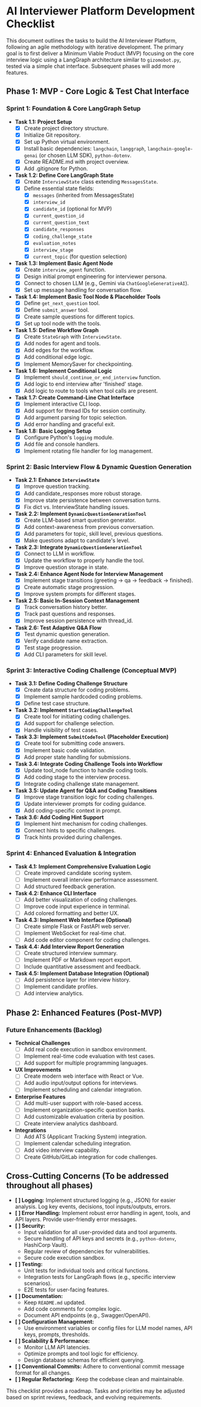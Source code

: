 # AI Interviewer Platform Development Checklist

This document outlines the tasks to build the AI Interviewer Platform, following an agile methodology with iterative development. The primary goal is to first deliver a Minimum Viable Product (MVP) focusing on the core interview logic using a LangGraph architecture similar to `gizomobot.py`, tested via a simple chat interface. Subsequent phases will add more features.

## Phase 1: MVP - Core Logic & Test Chat Interface

### Sprint 1: Foundation & Core LangGraph Setup
*   **Task 1.1: Project Setup**
    *   [x] Create project directory structure.
    *   [x] Initialize Git repository.
    *   [x] Set up Python virtual environment.
    *   [x] Install basic dependencies: `langchain`, `langgraph`, `langchain-google-genai` (or chosen LLM SDK), `python-dotenv`.
    *   [x] Create README.md with project overview.
    *   [x] Add .gitignore for Python.

*   **Task 1.2: Define Core LangGraph State**
    *   [x] Create `InterviewState` class extending `MessagesState`.
    *   [x] Define essential state fields:
        *   [x] `messages` (inherited from MessagesState)
        *   [x] `interview_id`
        *   [x] `candidate_id` (optional for MVP)
        *   [x] `current_question_id`
        *   [x] `current_question_text`
        *   [x] `candidate_responses`
        *   [x] `coding_challenge_state`
        *   [x] `evaluation_notes`
        *   [x] `interview_stage`
        *   [x] `current_topic` (for question selection)

*   **Task 1.3: Implement Basic Agent Node**
    *   [x] Create `interview_agent` function.
    *   [x] Design initial prompt engineering for interviewer persona.
    *   [x] Connect to chosen LLM (e.g., Gemini via `ChatGoogleGenerativeAI`).
    *   [x] Set up message handling for conversation flow.

*   **Task 1.4: Implement Basic Tool Node & Placeholder Tools**
    *   [x] Define `get_next_question` tool.
    *   [x] Define `submit_answer` tool.
    *   [x] Create sample questions for different topics.
    *   [x] Set up tool node with the tools.

*   **Task 1.5: Define Workflow Graph**
    *   [x] Create `StateGraph` with `InterviewState`.
    *   [x] Add nodes for agent and tools.
    *   [x] Add edges for the workflow.
    *   [x] Add conditional edge logic.
    *   [x] Implement MemorySaver for checkpointing.

*   **Task 1.6: Implement Conditional Logic**
    *   [x] Implement `should_continue_or_end_interview` function.
    *   [x] Add logic to end interview after 'finished' stage.
    *   [x] Add logic to route to tools when tool calls are present.

*   **Task 1.7: Create Command-Line Chat Interface**
    *   [x] Implement interactive CLI loop.
    *   [x] Add support for thread IDs for session continuity.
    *   [x] Add argument parsing for topic selection.
    *   [x] Add error handling and graceful exit.

*   **Task 1.8: Basic Logging Setup**
    *   [x] Configure Python's `logging` module.
    *   [x] Add file and console handlers.
    *   [x] Implement rotating file handler for log management.

### Sprint 2: Basic Interview Flow & Dynamic Question Generation
*   **Task 2.1: Enhance `InterviewState`**
    *   [x] Improve question tracking.
    *   [x] Add candidate_responses more robust storage.
    *   [x] Improve state persistence between conversation turns.
    *   [x] Fix dict vs. InterviewState handling issues.

*   **Task 2.2: Implement `DynamicQuestionGenerationTool`**
    *   [x] Create LLM-based smart question generator.
    *   [x] Add context-awareness from previous conversation.
    *   [x] Add parameters for topic, skill level, previous questions.
    *   [x] Make questions adapt to candidate's level.

*   **Task 2.3: Integrate `DynamicQuestionGenerationTool`**
    *   [x] Connect to LLM in workflow.
    *   [x] Update the workflow to properly handle the tool.
    *   [x] Improve question storage in state.

*   **Task 2.4: Enhance Agent Node for Interview Management**
    *   [x] Implement stage transitions (greeting → qa → feedback → finished).
    *   [x] Create automatic stage progression.
    *   [x] Improve system prompts for different stages.

*   **Task 2.5: Basic In-Session Context Management**
    *   [x] Track conversation history better.
    *   [x] Track past questions and responses.
    *   [x] Improve session persistence with thread_id.

*   **Task 2.6: Test Adaptive Q&A Flow**
    *   [x] Test dynamic question generation.
    *   [x] Verify candidate name extraction.
    *   [x] Test stage progression.
    *   [x] Add CLI parameters for skill level.

### Sprint 3: Interactive Coding Challenge (Conceptual MVP)
*   **Task 3.1: Define Coding Challenge Structure**
    *   [x] Create data structure for coding problems.
    *   [x] Implement sample hardcoded coding problems.
    *   [x] Define test case structure.

*   **Task 3.2: Implement `StartCodingChallengeTool`**
    *   [x] Create tool for initiating coding challenges.
    *   [x] Add support for challenge selection.
    *   [x] Handle visibility of test cases.

*   **Task 3.3: Implement `SubmitCodeTool` (Placeholder Execution)**
    *   [x] Create tool for submitting code answers.
    *   [x] Implement basic code validation.
    *   [x] Add proper state handling for submissions.

*   **Task 3.4: Integrate Coding Challenge Tools into Workflow**
    *   [x] Update tool_node function to handle coding tools.
    *   [x] Add coding stage to the interview process.
    *   [x] Integrate coding challenge state management.

*   **Task 3.5: Update Agent for Q&A and Coding Transitions**
    *   [x] Improve stage transition logic for coding challenges.
    *   [x] Update interviewer prompts for coding guidance.
    *   [x] Add coding-specific context in prompt.

*   **Task 3.6: Add Coding Hint Support**
    *   [x] Implement hint mechanism for coding challenges.
    *   [x] Connect hints to specific challenges.
    *   [x] Track hints provided during challenges.

### Sprint 4: Enhanced Evaluation & Integration
*   **Task 4.1: Implement Comprehensive Evaluation Logic**
    *   [ ] Create improved candidate scoring system.
    *   [ ] Implement overall interview performance assessment.
    *   [ ] Add structured feedback generation.

*   **Task 4.2: Enhance CLI Interface**
    *   [ ] Add better visualization of coding challenges.
    *   [ ] Improve code input experience in terminal.
    *   [ ] Add colored formatting and better UX.

*   **Task 4.3: Implement Web Interface (Optional)**
    *   [ ] Create simple Flask or FastAPI web server.
    *   [ ] Implement WebSocket for real-time chat.
    *   [ ] Add code editor component for coding challenges.

*   **Task 4.4: Add Interview Report Generation**
    *   [ ] Create structured interview summary.
    *   [ ] Implement PDF or Markdown report export.
    *   [ ] Include quantitative assessment and feedback.

*   **Task 4.5: Implement Database Integration (Optional)**
    *   [ ] Add persistence layer for interview history.
    *   [ ] Implement candidate profiles.
    *   [ ] Add interview analytics.

## Phase 2: Enhanced Features (Post-MVP)

### Future Enhancements (Backlog)
*   **Technical Challenges**
    *   [ ] Add real code execution in sandbox environment.
    *   [ ] Implement real-time code evaluation with test cases.
    *   [ ] Add support for multiple programming languages.

*   **UX Improvements**
    *   [ ] Create modern web interface with React or Vue.
    *   [ ] Add audio input/output options for interviews.
    *   [ ] Implement scheduling and calendar integration.

*   **Enterprise Features**
    *   [ ] Add multi-user support with role-based access.
    *   [ ] Implement organization-specific question banks.
    *   [ ] Add customizable evaluation criteria by position.
    *   [ ] Create interview analytics dashboard.

*   **Integrations**
    *   [ ] Add ATS (Applicant Tracking System) integration.
    *   [ ] Implement calendar scheduling integration.
    *   [ ] Add video interview capability.
    *   [ ] Create GitHub/GitLab integration for code challenges.

## Cross-Cutting Concerns (To be addressed throughout all phases)
*   **[ ] Logging:** Implement structured logging (e.g., JSON) for easier analysis. Log key events, decisions, tool inputs/outputs, errors.
*   **[ ] Error Handling:** Implement robust error handling in agent, tools, and API layers. Provide user-friendly error messages.
*   **[ ] Security:**
    *   Input validation for all user-provided data and tool arguments.
    *   Secure handling of API keys and secrets (e.g., `python-dotenv`, HashiCorp Vault).
    *   Regular review of dependencies for vulnerabilities.
    *   Secure code execution sandbox.
*   **[ ] Testing:**
    *   Unit tests for individual tools and critical functions.
    *   Integration tests for LangGraph flows (e.g., specific interview scenarios).
    *   E2E tests for user-facing features.
*   **[ ] Documentation:**
    *   Keep `README.md` updated.
    *   Add code comments for complex logic.
    *   Document API endpoints (e.g., Swagger/OpenAPI).
*   **[ ] Configuration Management:**
    *   Use environment variables or config files for LLM model names, API keys, prompts, thresholds.
*   **[ ] Scalability & Performance:**
    *   Monitor LLM API latencies.
    *   Optimize prompts and tool logic for efficiency.
    *   Design database schemas for efficient querying.
*   **[ ] Conventional Commits:** Adhere to conventional commit message format for all changes.
*   **[ ] Regular Refactoring:** Keep the codebase clean and maintainable.

This checklist provides a roadmap. Tasks and priorities may be adjusted based on sprint reviews, feedback, and evolving requirements. 